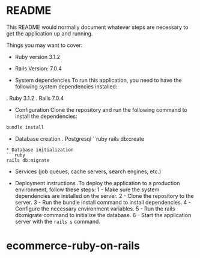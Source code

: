 # README

This README would normally document whatever steps are necessary to get the
application up and running.

Things you may want to cover:

* Ruby version 3.1.2
* Rails Version: 7.0.4

* System dependencies
To run this application, you need to have the following system dependencies installed:

. Ruby 3.1.2
. Rails 7.0.4

* Configuration
Clone the repository and run the following command to install the dependencies:

```ruby
bundle install
```
* Database creation
. Postgresql
``ruby
rails db:create
```
* Database initialization
```ruby
rails db:migrate
```

* Services (job queues, cache servers, search engines, etc.)

* Deployment instructions
.To deploy the application to a production environment, follow these steps:
1 - Make sure the system dependencies are installed on the server.
2 - Clone the repository to the server.
3 - Run the bundle install command to install dependencies.
4 - Configure the necessary environment variables.
5 - Run the rails db:migrate command to initialize the database.
6 - Start the application server with the ``` rails s ``` command.
# ecommerce-ruby-on-rails
